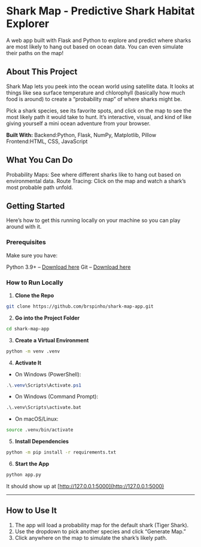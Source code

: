 # Shark Map - Predictive Shark Habitat Explorer

A web app built with Flask and Python to explore and predict where sharks are most likely to hang out based on ocean data. You can even simulate their paths on the map!


## About This Project

Shark Map lets you peek into the ocean world using satellite data. It looks at things like sea surface temperature and chlorophyll (basically how much food is around) to create a “probability map” of where sharks might be.

Pick a shark species, see its favorite spots, and click on the map to see the most likely path it would take to hunt. It’s interactive, visual, and kind of like giving yourself a mini ocean adventure from your browser.

**Built With:**
Backend:Python, Flask, NumPy, Matplotlib, Pillow
Frontend:HTML, CSS, JavaScript

## What You Can Do
Probability Maps: See where different sharks like to hang out based on environmental data.
Route Tracing: Click on the map and watch a shark’s most probable path unfold.

## Getting Started
Here’s how to get this running locally on your machine so you can play around with it.

### Prerequisites

Make sure you have:

Python 3.9+ – [Download here](https://www.python.org/downloads/)
Git – [Download here](https://git-scm.com/downloads)

### How to Run Locally

1. **Clone the Repo**

```bash
git clone https://github.com/brspinho/shark-map-app.git
```

2. **Go into the Project Folder**

```bash
cd shark-map-app
```

3. **Create a Virtual Environment**

```bash
python -m venv .venv
```

4. **Activate It**

* On Windows (PowerShell):

```powershell
.\.venv\Scripts\Activate.ps1
```

* On Windows (Command Prompt):

```cmd
.\.venv\Scripts\activate.bat
```

* On macOS/Linux:

```bash
source .venv/bin/activate
```

5. **Install Dependencies**

```bash
python -m pip install -r requirements.txt
```

6. **Start the App**

```bash
python app.py
```

It should show up at [http://127.0.0.1:5000](http://127.0.0.1:5000)

---

## How to Use It

1. The app will load a probability map for the default shark (Tiger Shark).
2. Use the dropdown to pick another species and click “Generate Map.”
3. Click anywhere on the map to simulate the shark’s likely path.
